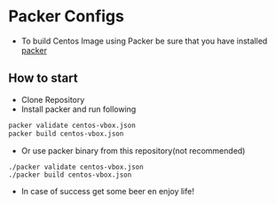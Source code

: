 # Packer Configs

* To build Centos Image using Packer be sure that you have installed [packer](https://www.packer.io/downloads.html)

## How to start

* Clone Repository
* Install packer and run following

```bash
packer validate centos-vbox.json
packer build centos-vbox.json
```
* Or use packer binary from this repository(not recommended)

```
./packer validate centos-vbox.json
./packer build centos-vbox.json
```

* In case of success get some beer en enjoy life!
